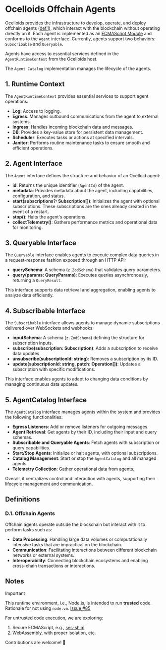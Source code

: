 # Ocelloids Offchain Agents

Ocelloids provides the infrastructure to develop, operate, and deploy offchain agents ([def.1](#d1-offchain-agents)), which interact with the blockchain without operating directly on it. Each agent is implemented as an [ECMAScript Module](https://tc39.es/ecma262/#sec-modules) and conforms to the `Agent` interface. Currently, agents support two behaviors: `Subscribable` and `Queryable`.

Agents have access to essential services defined in the `AgentRuntimeContext` from the Ocelloids host.

The `Agent Catalog` implementation manages the lifecycle of the agents.

## 1. Runtime Context

The `AgentRuntimeContext` provides essential services to support agent operations:

- **Log**: Access to logging.
- **Egress**: Manages outbound communications from the agent to external systems.
- **Ingress**: Handles incoming blockchain data and messages.
- **DB**: Provides a key-value store for persistent data management.
- **Scheduler**: Executes tasks or actions at specified intervals.
- **Janitor**: Performs routine maintenance tasks to ensure smooth and efficient operations.

## 2. Agent Interface

The `Agent` interface defines the structure and behavior of an Ocelloid agent:

- **id**: Returns the unique identifier (`AgentId`) of the agent.
- **metadata**: Provides metadata about the agent, including capabilities, configuration, and status.
- **start(subscriptions?: Subscription[])**: Initializes the agent with optional subscriptions. These subscriptions are the ones already created in the event of a restart.
- **stop()**: Halts the agent's operations.
- **collectTelemetry()**: Gathers performance metrics and operational data for monitoring.

## 3. Queryable Interface

The `Queryable` interface enables agents to execute complex data queries in a request-response fashion exposed through an HTTP API:

- **querySchema**: A schema (`z.ZodSchema`) that validates query parameters.
- **query(params: QueryParams)**: Executes queries asynchronously, returning a `QueryResult`.

This interface supports data retrieval and aggregation, enabling agents to analyze data efficiently.

## 4. Subscribable Interface

The `Subscribable` interface allows agents to manage dynamic subscriptions delivered over WebSockets and webhooks:

- **inputSchema**: A schema (`z.ZodSchema`) defining the structure for subscription inputs.
- **subscribe(subscription: Subscription)**: Adds a subscription to receive data updates.
- **unsubscribe(subscriptionId: string)**: Removes a subscription by its ID.
- **update(subscriptionId: string, patch: Operation[])**: Updates a subscription with specific modifications.

This interface enables agents to adapt to changing data conditions by managing continuous data updates.

## 5. AgentCatalog Interface

The `AgentCatalog` interface manages agents within the system and provides the following functionalities:

- **Egress Listeners**: Add or remove listeners for outgoing messages.
- **Agent Retrieval**: Get agents by their ID, including their input and query schemas.
- **Subscribable and Queryable Agents**: Fetch agents with subscription or query capabilities.
- **Start/Stop Agents**: Initialize or halt agents, with optional subscriptions.
- **Catalog Management**: Start or stop the `AgentCatalog` and all managed agents.
- **Telemetry Collection**: Gather operational data from agents.

Overall, it centralizes control and interaction with agents, supporting their lifecycle management and communication.

## Definitions

### D.1. Offchain Agents

Offchain agents operate outside the blockchain but interact with it to perform tasks such as:

- **Data Processing**: Handling large data volumes or computationally intensive tasks that are impractical on the blockchain.
- **Communication**: Facilitating interactions between different blockchain networks or external systems.
- **Interoperability**: Connecting blockchain ecosystems and enabling cross-chain transactions or interactions.

## Notes

> [!IMPORTANT]
> This runtime environment, i.e., Node.js, is intended to run **trusted** code.
> Rationale for not using `node:vm`. [Issue #85](https://github.com/sodazone/ocelloids-services/issues/85#issuecomment-2142605329)

For untrusted code execution, we are exploring:

1. Secure ECMAScript, e.g., [ses-shim](https://github.com/endojs/endo/tree/master/packages/ses)
2. WebAssembly, with proper isolation, etc.

Contributions are welcome! :rainbow:
